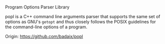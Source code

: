 Program Options Parser Library

popl is a C++ command line arguments parser that supports the same set of options as GNU's `getopt` and thus closely follows the POSIX guidelines for the command-line options of a program.

Origin: https://github.com/badaix/popl
